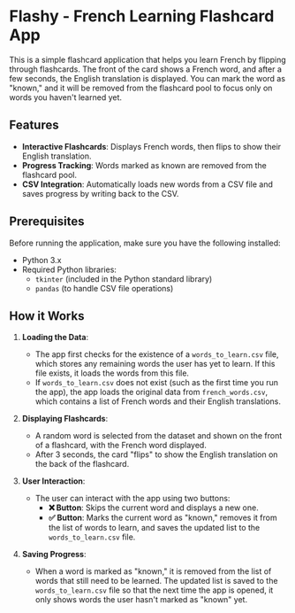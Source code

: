 # Flashy - French Learning Flashcard App

This is a simple flashcard application that helps you learn French by flipping through flashcards. The front of the card shows a French word, and after a few seconds, the English translation is displayed. You can mark the word as "known," and it will be removed from the flashcard pool to focus only on words you haven't learned yet.

## Features
- **Interactive Flashcards**: Displays French words, then flips to show their English translation.
- **Progress Tracking**: Words marked as known are removed from the flashcard pool.
- **CSV Integration**: Automatically loads new words from a CSV file and saves progress by writing back to the CSV.

## Prerequisites
Before running the application, make sure you have the following installed:

- Python 3.x
- Required Python libraries:
  - `tkinter` (included in the Python standard library)
  - `pandas` (to handle CSV file operations)

## How it Works
1. **Loading the Data**: 
   - The app first checks for the existence of a `words_to_learn.csv` file, which stores any remaining words the user has yet to learn. If this file exists, it loads the words from this file.
   - If `words_to_learn.csv` does not exist (such as the first time you run the app), the app loads the original data from `french_words.csv`, which contains a list of French words and their English translations.
   
2. **Displaying Flashcards**: 
   - A random word is selected from the dataset and shown on the front of a flashcard, with the French word displayed.
   - After 3 seconds, the card "flips" to show the English translation on the back of the flashcard.
   
3. **User Interaction**: 
   - The user can interact with the app using two buttons:
     - **❌ Button**: Skips the current word and displays a new one.
     - **✅ Button**: Marks the current word as "known," removes it from the list of words to learn, and saves the updated list to the `words_to_learn.csv` file.
   
4. **Saving Progress**: 
   - When a word is marked as "known," it is removed from the list of words that still need to be learned. The updated list is saved to the `words_to_learn.csv` file so that the next time the app is opened, it only shows words the user hasn't marked as "known" yet.
